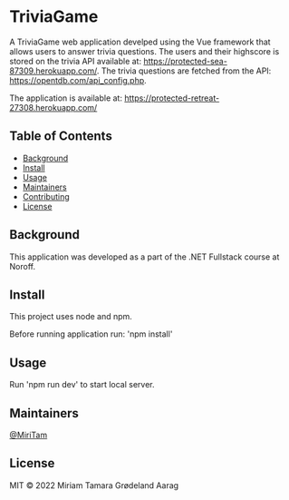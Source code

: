# TriviaGame

A TriviaGame web application develped using the Vue framework that allows users to answer trivia questions. The users and their highscore is stored on the trivia API available at: https://protected-sea-87309.herokuapp.com/.
The trivia questions are fetched from the API: https://opentdb.com/api_config.php.

The application is available at: https://protected-retreat-27308.herokuapp.com/


## Table of Contents

- [Background](#background)
- [Install](#install)
- [Usage](#usage)
- [Maintainers](#maintainers)
- [Contributing](#contributing)
- [License](#license)


## Background

This application was developed as a part of the .NET Fullstack course at Noroff.


## Install

This project uses node and npm.

Before running application run: 'npm install'

## Usage

Run 'npm run dev' to start local server.

## Maintainers

[@MiriTam](https://github.com/MiriTam)


## License

MIT © 2022 Miriam Tamara Grødeland Aarag
